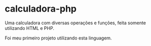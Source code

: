 # calculadora-php

Uma calculadora com diversas operações e funções, feita somente utilizando HTML e PHP.

Foi meu primeiro projeto utilizando esta linguagem.
